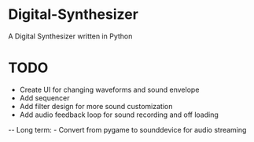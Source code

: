 # Digital-Synthesizer
A Digital Synthesizer written in Python

# TODO
 - Create UI for changing waveforms and sound envelope
 - Add sequencer
 - Add filter design for more sound customization 
 - Add audio feedback loop for sound recording and off loading
 
 -- Long term:
    - Convert from pygame to sounddevice for audio streaming
